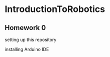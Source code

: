<h1> IntroductionToRobotics </h1>

<h2>Homework 0</h2>
<p>setting up this repository </p>
<p>installing Arduino IDE</p>

